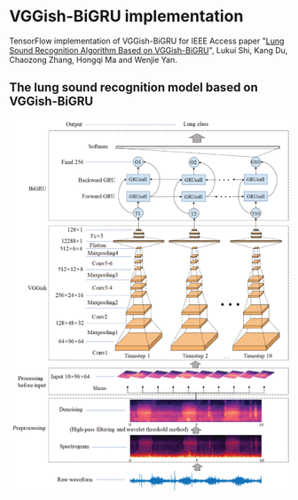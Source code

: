 # VGGish-BiGRU implementation
TensorFlow implementation of VGGish-BiGRU for IEEE Access paper "[Lung Sound Recognition Algorithm Based on VGGish-BiGRU](https://ieeexplore.ieee.org/document/8850324)", Lukui Shi, Kang Du, Chaozong Zhang, Hongqi Ma and Wenjie Yan.

## The lung sound recognition model based on VGGish-BiGRU
![The lung sound recognition model based on VGGish-BiGRU](/images/yan1-2943492-large.gif)